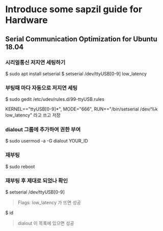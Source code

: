 # Introduce some sapzil guide for Hardware

## Serial Communication Optimization for Ubuntu 18.04

### 시리얼통신 저지연 세팅하기
$ sudo apt install setserial
$ setserial /dev/ttyUSB[0-9] low_latency

### 부팅때 마다 자동으로 저지연 세팅
$ sudo gedit /etc/udev/rules.d/99-ttyUSB.rules

KERNEL=="ttyUSB[0-9]*", MODE="666", RUN+="/bin/setserial /dev/%k low_latency"
라고 쓰고 저장

### dialout 그룹에 추가하여 권한 부여
$ sudo usermod -a -G dialout YOUR_ID

### 재부팅
$ sudo reboot

### 재부팅 후 제대로 되었나 확인

$ setserial /dev/ttyUSB[0-9]
> Flags: low_latency 가 뜨면 성공

$ id
> dialout 이 목록에 있으면 성공
